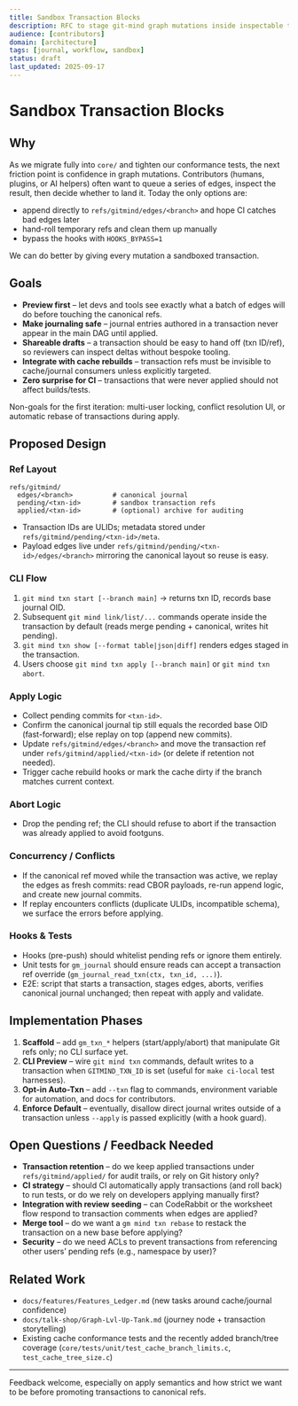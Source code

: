 ```yaml
---
title: Sandbox Transaction Blocks
description: RFC to stage git-mind graph mutations inside inspectable transaction branches before committing to the journal.
audience: [contributors]
domain: [architecture]
tags: [journal, workflow, sandbox]
status: draft
last_updated: 2025-09-17
---
```


# Sandbox Transaction Blocks

## Why

As we migrate fully into `core/` and tighten our conformance tests, the next friction point is confidence in graph mutations. Contributors (humans, plugins, or AI helpers) often want to queue a series of edges, inspect the result, then decide whether to land it. Today the only options are:

- append directly to `refs/gitmind/edges/<branch>` and hope CI catches bad edges later
- hand-roll temporary refs and clean them up manually
- bypass the hooks with `HOOKS_BYPASS=1`

We can do better by giving every mutation a sandboxed transaction.

## Goals

- **Preview first** – let devs and tools see exactly what a batch of edges will do before touching the canonical refs.
- **Make journaling safe** – journal entries authored in a transaction never appear in the main DAG until applied.
- **Shareable drafts** – a transaction should be easy to hand off (txn ID/ref), so reviewers can inspect deltas without bespoke tooling.
- **Integrate with cache rebuilds** – transaction refs must be invisible to cache/journal consumers unless explicitly targeted.
- **Zero surprise for CI** – transactions that were never applied should not affect builds/tests.

Non-goals for the first iteration: multi-user locking, conflict resolution UI, or automatic rebase of transactions during apply.

## Proposed Design

### Ref Layout

```
refs/gitmind/
  edges/<branch>          # canonical journal
  pending/<txn-id>        # sandbox transaction refs
  applied/<txn-id>        # (optional) archive for auditing
```

- Transaction IDs are ULIDs; metadata stored under `refs/gitmind/pending/<txn-id>/meta`.
- Payload edges live under `refs/gitmind/pending/<txn-id>/edges/<branch>` mirroring the canonical layout so reuse is easy.

### CLI Flow

1. `git mind txn start [--branch main]` → returns txn ID, records base journal OID.
2. Subsequent `git mind link/list/...` commands operate inside the transaction by default (reads merge pending + canonical, writes hit pending).
3. `git mind txn show [--format table|json|diff]` renders edges staged in the transaction.
4. Users choose `git mind txn apply [--branch main]` or `git mind txn abort`.

### Apply Logic

- Collect pending commits for `<txn-id>`.
- Confirm the canonical journal tip still equals the recorded base OID (fast-forward); else replay on top (append new commits).
- Update `refs/gitmind/edges/<branch>` and move the transaction ref under `refs/gitmind/applied/<txn-id>` (or delete if retention not needed).
- Trigger cache rebuild hooks or mark the cache dirty if the branch matches current context.

### Abort Logic

- Drop the pending ref; the CLI should refuse to abort if the transaction was already applied to avoid footguns.

### Concurrency / Conflicts

- If the canonical ref moved while the transaction was active, we replay the edges as fresh commits: read CBOR payloads, re-run append logic, and create new journal commits.
- If replay encounters conflicts (duplicate ULIDs, incompatible schema), we surface the errors before applying.

### Hooks & Tests

- Hooks (pre-push) should whitelist pending refs or ignore them entirely.
- Unit tests for `gm_journal` should ensure reads can accept a transaction ref override (`gm_journal_read_txn(ctx, txn_id, ...)`).
- E2E: script that starts a transaction, stages edges, aborts, verifies canonical journal unchanged; then repeat with apply and validate.

## Implementation Phases

1. **Scaffold** – add `gm_txn_*` helpers (start/apply/abort) that manipulate Git refs only; no CLI surface yet.
2. **CLI Preview** – wire `git mind txn` commands, default writes to a transaction when `GITMIND_TXN_ID` is set (useful for `make ci-local` test harnesses).
3. **Opt-in Auto-Txn** – add `--txn` flag to commands, environment variable for automation, and docs for contributors.
4. **Enforce Default** – eventually, disallow direct journal writes outside of a transaction unless `--apply` is passed explicitly (with a hook guard).

## Open Questions / Feedback Needed

- **Transaction retention** – do we keep applied transactions under `refs/gitmind/applied/` for audit trails, or rely on Git history only?
- **CI strategy** – should CI automatically apply transactions (and roll back) to run tests, or do we rely on developers applying manually first?
- **Integration with review seeding** – can CodeRabbit or the worksheet flow respond to transaction comments when edges are applied?
- **Merge tool** – do we want a `gm mind txn rebase` to restack the transaction on a new base before applying?
- **Security** – do we need ACLs to prevent transactions from referencing other users’ pending refs (e.g., namespace by user)?

## Related Work

- `docs/features/Features_Ledger.md` (new tasks around cache/journal confidence)
- `docs/talk-shop/Graph-Lvl-Up-Tank.md` (journey node + transaction storytelling)
- Existing cache conformance tests and the recently added branch/tree coverage (`core/tests/unit/test_cache_branch_limits.c`, `test_cache_tree_size.c`)

---

Feedback welcome, especially on apply semantics and how strict we want to be before promoting transactions to canonical refs.
